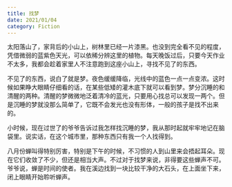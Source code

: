 ```yaml
---
title: 找梦
date: 2021/01/04
category: Fiction
---
```


太阳落山了，家背后的小山上，树林里已经一片漆黑。也没到完全看不见的程度，凭借微弱的蓝紫色天光，可以依稀分辨这里的植物。每天晚饭过后，只要今天作业不太多，我都会趁着家里人不注意跑到这座小山上，寻找不见了的东西。

不见了的东西，说白了就是梦。夜色缓缓降临，光线中的蓝色一点一点变浓。这时候如果睁大眼睛仔细看的话，在某些低矮的灌木底下就可以看到梦。梦分沉睡的和清醒的两种。清醒的梦微微地泛着清冷的蓝光，只要用心找总可以发现一两个。但是沉睡的梦就没那么简单了，它既不会发光也没有形体，一般的孩子是找不出来的。

小时候，现在过世了的爷爷告诉过我怎样找沉睡的梦，我从那时起就牢牢地记在脑袋里。说实话，在这个城市里，那种东西只有我一个人找得到。

八月份蝉叫得特别厉害，特别是下午的时候，不习惯的人到山里来会捂起耳朵。现在它们收敛了不少，但还是相当大声。不过对于找梦来说，非得要这些蝉声不可。爷爷说，蝉是时间的使者。我在溪边找到一块比较干净的大石头，在上面坐下来，闭上眼睛开始聆听蝉声。
